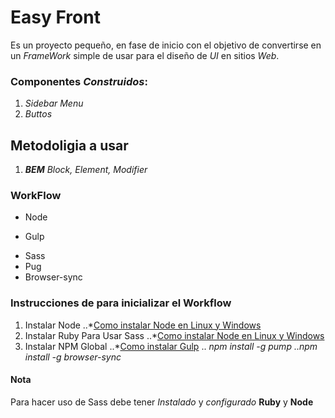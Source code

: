 # Easy Front
Es un proyecto pequeño, en fase de inicio con el objetivo de
convertirse en un _FrameWork_ simple de usar
para el diseño de _UI_ en sitios *Web*.

### Componentes *Construidos*: 
1. *Sidebar Menu*
2. *Buttos*

## Metodoligia a usar
1. **_BEM_** _Block, Element, Modifier_

### WorkFlow
* Node
- Gulp
+ Sass
+ Pug
+ Browser-sync

### Instrucciones de para inicializar el Workflow

1. Instalar Node
..*[Como instalar Node en Linux y Windows](https://www.youtube.com/watch?v=PLD8sZPevEU)
2. Instalar Ruby Para Usar Sass
..*[Como instalar Node en Linux y Windows](https://gorails.com/setup/ubuntu/18.10)
3. Instalar NPM Global
..*[Como instalar Gulp](https://www.youtube.com/watch?v=OWJHYi5Ul5M)
.. *_npm install -g pump_
..*_npm install -g browser-sync_

#### Nota
Para hacer uso de Sass debe tener 
_Instalado_ y _configurado_  **Ruby** y **Node** 
